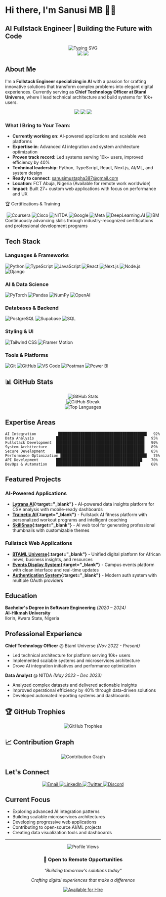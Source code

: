 # Hi there, I'm Sanusi MB 👨‍💻
## AI Fullstack Engineer | Building the Future with Code

<div align="center">
  <img src="https://readme-typing-svg.herokuapp.com?font=Fira+Code&size=28&duration=3000&pause=1000&color=7c3aed&center=true&vCenter=true&width=800&lines=AI+Fullstack+Engineer;Remote+Work+Specialist;10k%2B+Users+Served;40%25+Efficiency+Improvement;Building+Tomorrow's+Solutions" alt="Typing SVG" />
</div>

<div align="center">
  <img src="https://img.shields.io/badge/💼%20Available%20for%20Remote%20Work-brightgreen?style=for-the-badge" />
  <img src="https://img.shields.io/badge/⚡%20Quick%20Response-orange?style=for-the-badge" />
</div>

## About Me

I'm a **Fullstack Engineer specializing in AI** with a passion for crafting innovative solutions that transform complex problems into elegant digital experiences. Currently serving as **Chief Technology Officer at Btaml Universe**, where I lead technical architecture and build systems for 10k+ users.

<div align="center">
  <img src="https://img.shields.io/badge/Experience-3%2B%20Years-blue?style=for-the-badge" />
  <img src="https://img.shields.io/badge/Focus-AI%20%26%20Fullstack-purple?style=for-the-badge" />
  <img src="https://img.shields.io/badge/Remote-Available-brightgreen?style=for-the-badge" />
</div>

### What I Bring to Your Team:
- **Currently working on**: AI-powered applications and scalable web platforms
- **Expertise in**: Advanced AI integration and system architecture optimization
- **Proven track record**: Led systems serving 10k+ users, improved efficiency by 40%
- **Technical leadership**: Python, TypeScript, React, Next.js, AI/ML, and system design
- **Ready to connect**: sanusimustapha387@gmail.com
- **Location**: FCT Abuja, Nigeria (Available for remote work worldwide)
- **Impact**: Built 27+ custom web applications with focus on performance and UX

🏆 Certifications & Training
<div align="center">
  <img src="https://img.shields.io/badge/Coursera-0056D2?style=for-the-badge&logo=coursera&logoColor=white" alt="Coursera" />
  <img src="https://img.shields.io/badge/Cisco-1BA0D7?style=for-the-badge&logo=cisco&logoColor=white" alt="Cisco" />
  <img src="https://img.shields.io/badge/NITDA-28a745?style=for-the-badge&logo=data:image/svg+xml;base64,PHN2ZyB3aWR0aD0iMjQiIGhlaWdodD0iMjQiIHZpZXdCb3g9IjAgMCAyNCAyNCIgZmlsbD0ibm9uZSIgeG1sbnM9Imh0dHA6Ly93d3cudzMub3JnLzIwMDAvc3ZnIj4KPHBhdGggZD0iTTEyIDJMMTMuMDkgOC4yNkwyMCA5TDEzLjA5IDE1Ljc0TDEyIDIyTDEwLjkxIDE1Ljc0TDQgOUwxMC45MSA4LjI2TDEyIDJaIiBzdHJva2U9IndoaXRlIiBzdHJva2Utd2lkdGg9IjIiIHN0cm9rZS1saW5lY2FwPSJyb3VuZCIgc3Ryb2tlLWxpbmVqb2luPSJyb3VuZCIvPgo8L3N2Zz4K&logoColor=white" alt="NITDA" />
  <img src="https://img.shields.io/badge/Google-4285F4?style=for-the-badge&logo=google&logoColor=white" alt="Google" />
  <img src="https://img.shields.io/badge/Meta-1877F2?style=for-the-badge&logo=meta&logoColor=white" alt="Meta" />
  <img src="https://img.shields.io/badge/DeepLearning.AI-FF6F00?style=for-the-badge&logo=deeplearning.ai&logoColor=white" alt="DeepLearning.AI" />
  <img src="https://img.shields.io/badge/IBM-052FAD?style=for-the-badge&logo=ibm&logoColor=white" alt="IBM" />
</div>
Continuously advancing skills through industry-recognized certifications and professional development programs

## Tech Stack

### Languages & Frameworks
![Python](https://img.shields.io/badge/Python-3776AB?style=for-the-badge&logo=python&logoColor=white)
![TypeScript](https://img.shields.io/badge/TypeScript-007ACC?style=for-the-badge&logo=typescript&logoColor=white)
![JavaScript](https://img.shields.io/badge/JavaScript-F7DF1E?style=for-the-badge&logo=javascript&logoColor=black)
![React](https://img.shields.io/badge/React-20232A?style=for-the-badge&logo=react&logoColor=61DAFB)
![Next.js](https://img.shields.io/badge/Next.js-000000?style=for-the-badge&logo=next.js&logoColor=white)
![Node.js](https://img.shields.io/badge/Node.js-43853D?style=for-the-badge&logo=node.js&logoColor=white)
![Django](https://img.shields.io/badge/Django-092E20?style=for-the-badge&logo=django&logoColor=white)

### AI & Data Science
![PyTorch](https://img.shields.io/badge/PyTorch-EE4C2C?style=for-the-badge&logo=pytorch&logoColor=white)
![Pandas](https://img.shields.io/badge/Pandas-150458?style=for-the-badge&logo=pandas&logoColor=white)
![NumPy](https://img.shields.io/badge/NumPy-013243?style=for-the-badge&logo=numpy&logoColor=white)
![OpenAI](https://img.shields.io/badge/OpenAI-412991?style=for-the-badge&logo=openai&logoColor=white)

### Databases & Backend
![PostgreSQL](https://img.shields.io/badge/PostgreSQL-316192?style=for-the-badge&logo=postgresql&logoColor=white)
![Supabase](https://img.shields.io/badge/Supabase-3ECF8E?style=for-the-badge&logo=supabase&logoColor=white)
![SQL](https://img.shields.io/badge/SQL-4479A1?style=for-the-badge&logo=mysql&logoColor=white)

### Styling & UI
![Tailwind CSS](https://img.shields.io/badge/Tailwind_CSS-38B2AC?style=for-the-badge&logo=tailwind-css&logoColor=white)
![Framer Motion](https://img.shields.io/badge/Framer_Motion-0055FF?style=for-the-badge&logo=framer&logoColor=white)

### Tools & Platforms
![Git](https://img.shields.io/badge/Git-F05032?style=for-the-badge&logo=git&logoColor=white)
![GitHub](https://img.shields.io/badge/GitHub-100000?style=for-the-badge&logo=github&logoColor=white)
![VS Code](https://img.shields.io/badge/VS_Code-007ACC?style=for-the-badge&logo=visual-studio-code&logoColor=white)
![Postman](https://img.shields.io/badge/Postman-FF6C37?style=for-the-badge&logo=postman&logoColor=white)
![Power BI](https://img.shields.io/badge/Power_BI-F2C811?style=for-the-badge&logo=power-bi&logoColor=black)

## 📊 GitHub Stats

<div align="center">
  <img src="https://github-readme-stats.vercel.app/api?username=Digitalmustiii&show_icons=true&theme=tokyonight&hide_border=true&count_private=true" alt="GitHub Stats" />
</div>

<div align="center">
  <img src="https://github-readme-streak-stats.herokuapp.com/?user=Digitalmustiii&theme=tokyonight&hide_border=true" alt="GitHub Streak" />
</div>

<div align="center">
  <img src="https://github-readme-stats.vercel.app/api/top-langs/?username=Digitalmustiii&layout=compact&theme=tokyonight&hide_border=true&langs_count=8" alt="Top Languages" />
</div>

## Expertise Areas

```text
AI Integration          ████████████████████████████████████████   92%
Data Analysis          ████████████████████████████████████████   95%
Fullstack Development  ████████████████████████████████████████   90%
System Architecture    ████████████████████████████████████████   89%
Secure Development     ████████████████████████████████████████   85%
Performance Optimization ███████████████████████████████████████   75%
API Development        ███████████████████████████████████████    70%
DevOps & Automation    ██████████████████████████████████████     68%
```

## Featured Projects

### AI-Powered Applications
- **[Lytrana AI](https://github.com/Digitalmustiii/lytrana){:target="_blank"}** - AI-powered data insights platform for CSV analysis with mobile-ready dashboards
- **[Trainetic AI](https://github.com/Digitalmustiii/trainetic.ai){:target="_blank"}** - Fullstack AI fitness platform with personalized workout programs and intelligent coaching
- **[SkillSnap](https://github.com/Digitalmustiii/skillsnap){:target="_blank"}** - AI web tool for generating professional thumbnails with customizable themes

### Fullstack Web Applications
- **[BTAML Universe](https://github.com/Digitalmustiii/btaml-universe){:target="_blank"}** - Unified digital platform for African news, business insights, and resources
- **[Events Display System](https://github.com/Digitalmustiii/eventsdisplaysystem){:target="_blank"}** - Campus events platform with clean interface and real-time updates
- **[Authentication System](https://github.com/Digitalmustiii/novaauthentication){:target="_blank"}** - Modern auth system with multiple OAuth providers

## Education

**Bachelor's Degree in Software Engineering** *(2020 – 2024)*  
**Al-Hikmah University**  
Ilorin, Kwara State, Nigeria

## Professional Experience

**Chief Technology Officer** @ Btaml Universe *(Nov 2022 - Present)*
- Led technical architecture for platform serving 10k+ users
- Implemented scalable systems and microservices architecture
- Drove AI integration initiatives and performance optimization

**Data Analyst** @ NITDA *(May 2023 – Dec 2023)*
- Analyzed complex datasets and delivered actionable insights
- Improved operational efficiency by 40% through data-driven solutions
- Developed automated reporting systems and dashboards

## 🏆 GitHub Trophies

<div align="center">
  <img src="https://github-profile-trophy.vercel.app/?username=Digitalmustiii&theme=tokyonight&no-frame=true&column=7" alt="GitHub Trophies" />
</div>

## 📈 Contribution Graph

<div align="center">
  <img src="https://github-readme-activity-graph.vercel.app/graph?username=Digitalmustiii&bg_color=1a1b27&color=628fdb&line=628fdb&point=628fdb&area=true&hide_border=true" alt="Contribution Graph" />
</div>

## Let's Connect

<div align="center">
  <a href="mailto:sanusimustapha387@gmail.com" target="_blank">
    <img src="https://img.shields.io/badge/Email-D14836?style=for-the-badge&logo=gmail&logoColor=white" alt="Email" />
  </a>
  <a href="https://linkedin.com/in//sbmustapha/" target="_blank">
    <img src="https://img.shields.io/badge/LinkedIn-0077B5?style=for-the-badge&logo=linkedin&logoColor=white" alt="LinkedIn" />
  </a>
  <a href="https://x.com/digitalmustiii" target="_blank">
    <img src="https://img.shields.io/badge/Twitter-1DA1F2?style=for-the-badge&logo=twitter&logoColor=white" alt="Twitter" />
  </a>
  <a href="https://discord.com/users/digitalmustiii" target="_blank">
    <img src="https://img.shields.io/badge/Discord-7289DA?style=for-the-badge&logo=discord&logoColor=white" alt="Discord" />
  </a>
</div>

## Current Focus

- Exploring advanced AI integration patterns
- Building scalable microservices architectures  
- Developing progressive web applications
- Contributing to open-source AI/ML projects
- Creating data visualization tools and dashboards

---

<div align="center">
  <img src="https://komarev.com/ghpvc/?username=Digitalmustiii&style=for-the-badge&color=7c3aed" alt="Profile Views" />
</div>

<div align="center">
  <h3>💼 Open to Remote Opportunities</h3>
  <p><i>"Building tomorrow's solutions today"</i></p>
  <p><i>Crafting digital experiences that make a difference</i></p>
  
  <a href="mailto:sanusimustapha387@gmail.com" target="_blank">
    <img src="https://img.shields.io/badge/Hire_Me-Available-brightgreen?style=for-the-badge&logo=handshake&logoColor=white" alt="Available for Hire" />
  </a>
</div>
